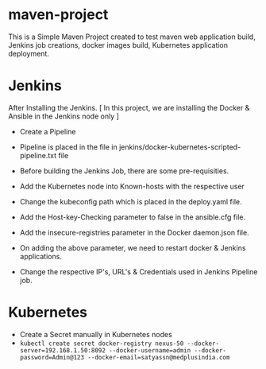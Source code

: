 # maven-project
This is a Simple Maven Project created to test maven web application build, Jenkins job creations, docker images build, Kubernetes application deployment.


# Jenkins
After Installing the Jenkins. [ In this project, we are installing the Docker & Ansible in the Jenkins node only ]
- Create a Pipeline
- Pipeline is placed in the file in jenkins/docker-kubernetes-scripted-pipeline.txt file
- Before building the Jenkins Job, there are some pre-requisities.

- Add the Kubernetes node into Known-hosts with the respective user
- Change the kubeconfig path which is placed in the deploy.yaml file.
- Add the Host-key-Checking parameter to false in the ansible.cfg file.
- Add the insecure-registries parameter in the Docker daemon.json file.
- On adding the above parameter, we need to restart docker & Jenkins applications.
- Change the respective IP's, URL's & Credentials used in Jenkins Pipeline job.


# Kubernetes
- Create a Secret manually in Kubernetes nodes
- `kubectl create secret docker-registry nexus-50 --docker-server=192.168.1.50:8092 --docker-username=admin --docker-password=Admin@123 --docker-email=satyassn@medplusindia.com`
